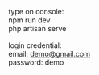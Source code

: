 type on console: <br>
npm run dev <br>
php artisan serve
<br>
<br>
login credential: <br>
email: demo@gmail.com <br>
password: demo 
